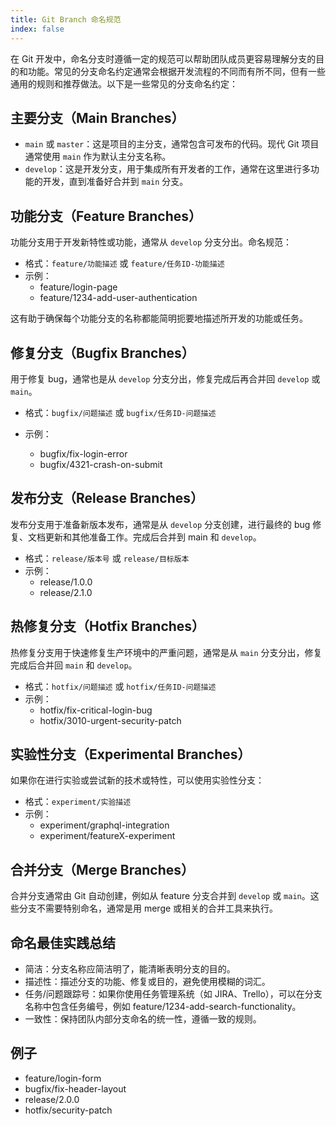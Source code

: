 ```yaml
---
title: Git Branch 命名规范
index: false
---
```


在 Git 开发中，命名分支时遵循一定的规范可以帮助团队成员更容易理解分支的目的和功能。常见的分支命名约定通常会根据开发流程的不同而有所不同，但有一些通用的规则和推荐做法。以下是一些常见的分支命名约定：

## 主要分支（Main Branches）

- `main` 或 `master`：这是项目的主分支，通常包含可发布的代码。现代 Git 项目通常使用 `main` 作为默认主分支名称。
- `develop`：这是开发分支，用于集成所有开发者的工作，通常在这里进行多功能的开发，直到准备好合并到 `main` 分支。

## 功能分支（Feature Branches）

功能分支用于开发新特性或功能，通常从 `develop` 分支分出。命名规范：

- 格式：`feature/功能描述` 或 `feature/任务ID-功能描述`
- 示例：
  - feature/login-page
  - feature/1234-add-user-authentication

这有助于确保每个功能分支的名称都能简明扼要地描述所开发的功能或任务。

## 修复分支（Bugfix Branches）

用于修复 bug，通常也是从 `develop` 分支分出，修复完成后再合并回 `develop` 或 `main`。

- 格式：`bugfix/问题描述` 或 `bugfix/任务ID-问题描述`
- 示例：

  - bugfix/fix-login-error
  - bugfix/4321-crash-on-submit

## 发布分支（Release Branches）

发布分支用于准备新版本发布，通常是从 `develop` 分支创建，进行最终的 bug 修复、文档更新和其他准备工作。完成后合并到 main 和 `develop`。

- 格式：`release/版本号` 或 `release/目标版本`
- 示例：
  - release/1.0.0
  - release/2.1.0

## 热修复分支（Hotfix Branches）

热修复分支用于快速修复生产环境中的严重问题，通常是从 `main` 分支分出，修复完成后合并回 `main` 和 `develop`。

- 格式：`hotfix/问题描述` 或 `hotfix/任务ID-问题描述`
- 示例：
  - hotfix/fix-critical-login-bug
  - hotfix/3010-urgent-security-patch

## 实验性分支（Experimental Branches）

如果你在进行实验或尝试新的技术或特性，可以使用实验性分支：

- 格式：`experiment/实验描述`
- 示例：
  - experiment/graphql-integration
  - experiment/featureX-experiment

## 合并分支（Merge Branches）

合并分支通常由 Git 自动创建，例如从 feature 分支合并到 `develop` 或 `main`。这些分支不需要特别命名，通常是用 merge 或相关的合并工具来执行。

## 命名最佳实践总结

- 简洁：分支名称应简洁明了，能清晰表明分支的目的。
- 描述性：描述分支的功能、修复或目的，避免使用模糊的词汇。
- 任务/问题跟踪号：如果你使用任务管理系统（如 JIRA、Trello），可以在分支名称中包含任务编号，例如 feature/1234-add-search-functionality。
- 一致性：保持团队内部分支命名的统一性，遵循一致的规则。

## 例子

- feature/login-form
- bugfix/fix-header-layout
- release/2.0.0
- hotfix/security-patch
